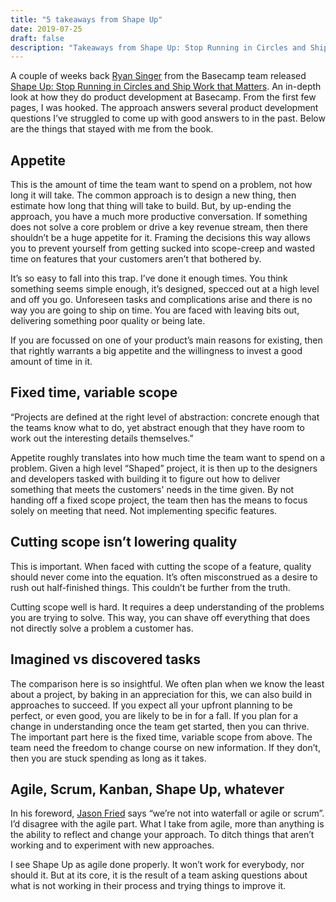 ```yaml
---
title: "5 takeaways from Shape Up"
date: 2019-07-25
draft: false
description: "Takeaways from Shape Up: Stop Running in Circles and Ship Work that Matters, by Ryan Singer"
---
```


A couple of weeks back [Ryan Singer](https://twitter.com/rjs/) from the Basecamp team released [Shape Up: Stop Running in Circles and Ship Work that Matters](https://basecamp.com/shapeup). An in-depth look at how they do product development at Basecamp. From the first few pages, I was hooked. The approach answers several product development questions I’ve struggled to come up with good answers to in the past. Below are the things that stayed with me from the book.

## Appetite

This is the amount of time the team want to spend on a problem, not how long it will take. The common approach is to design a new thing, then estimate how long that thing will take to build. But, by up-ending the approach, you have a much more productive conversation. If something does not solve a core problem or drive a key revenue stream, then there shouldn’t be a huge appetite for it. Framing the decisions this way allows you to prevent yourself from getting sucked into scope-creep and wasted time on features that your customers aren’t that bothered by.

It’s so easy to fall into this trap. I’ve done it enough times. You think something seems simple enough, it’s designed, specced out at a high level and off you go. Unforeseen tasks and complications arise and there is no way you are going to ship on time. You are faced with leaving bits out, delivering something poor quality or being late.

If you are focussed on one of your product’s main reasons for existing, then that rightly warrants a big appetite and the willingness to invest a good amount of time in it.

## Fixed time, variable scope

“Projects are defined at the right level of abstraction: concrete enough that the teams know what to do, yet abstract enough that they have room to work out the interesting details themselves.”

Appetite roughly translates into how much time the team want to spend on a problem. Given a high level “Shaped” project, it is then up to the designers and developers tasked with building it to figure out how to deliver something that meets the customers' needs in the time given. By not handing off a fixed scope project, the team then has the means to focus solely on meeting that need. Not implementing specific features.

## Cutting scope isn’t lowering quality

This is important. When faced with cutting the scope of a feature, quality should never come into the equation. It’s often misconstrued as a desire to rush out half-finished things. This couldn’t be further from the truth.

Cutting scope well is hard. It requires a deep understanding of the problems you are trying to solve. This way, you can shave off everything that does not directly solve a problem a customer has.

## Imagined vs discovered tasks

The comparison here is so insightful. We often plan when we know the least about a project, by baking in an appreciation for this, we can also build in approaches to succeed. If you expect all your upfront planning to be perfect, or even good, you are likely to be in for a fall. If you plan for a change in understanding once the team get started, then you can thrive. The important part here is the fixed time, variable scope from above. The team need the freedom to change course on new information. If they don’t, then you are stuck spending as long as it takes.

## Agile, Scrum, Kanban, Shape Up, whatever

In his foreword, [Jason Fried](https://twitter.com/jasonfried) says “we’re not into waterfall or agile or scrum”. I’d disagree with the agile part. What I take from agile, more than anything is the ability to reflect and change your approach. To ditch things that aren’t working and to experiment with new approaches.

I see Shape Up as agile done properly. It won’t work for everybody, nor should it. But at its core, it is the result of a team asking questions about what is not working in their process and trying things to improve it.
